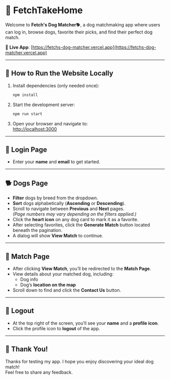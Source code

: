 # 🐶 FetchTakeHome

Welcome to **Fetch's Dog Matcher**🐕, a dog matchmaking app where users can log in, browse dogs, favorite their picks, and find their perfect dog match.

🔗 **Live App**: [https://fetchs-dog-matcher.vercel.app](https://fetchs-dog-matcher.vercel.app)

---

## 🚀 How to Run the Website Locally

1. Install dependencies (only needed once):
   ```bash
   npm install
   ```
2. Start the development server:
   ```bash
   npm run start
   ```
3. Open your browser and navigate to:  
   [http://localhost:3000](http://localhost:3000)

---

## 🔐 Login Page

- Enter your **name** and **email** to get started.

---

## 🐕 Dogs Page

- **Filter** dogs by breed from the dropdown.
- **Sort** dogs alphabetically (**Ascending** or **Descending**).
- Scroll to navigate between **Previous** and **Next** pages.  
  _(Page numbers may vary depending on the filters applied.)_
- Click the **heart icon** on any dog card to mark it as a favorite.
- After selecting favorites, click the **Generate Match** button located beneath the pagination.
- A dialog will show **View Match** to continue.

---

## 🎯 Match Page

- After clicking **View Match**, you’ll be redirected to the **Match Page**.
- View details about your matched dog, including:
  - Dog info
  - Dog’s **location on the map**
- Scroll down to find and click the **Contact Us** button.

---

## 👤 Logout

- At the top right of the screen, you’ll see your **name** and a **profile icon**.
- Click the profile icon to **logout** of the app.

---

## 🙏 Thank You!

Thanks for testing my app. I hope you enjoy discovering your ideal dog match!  
Feel free to share any feedback.
